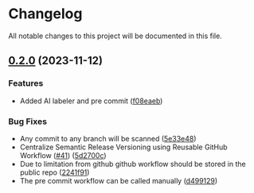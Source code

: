 # Changelog

All notable changes to this project will be documented in this file.

## [0.2.0](https://github.com/fuchicorp/terraform-helm-chart/compare/v0.1.1...v0.2.0) (2023-11-12)


### Features

* Added AI labeler and pre commit ([f08eaeb](https://github.com/fuchicorp/terraform-helm-chart/commit/f08eaebe4ff2ab056f251b32112e9650fa6c1bf4))


### Bug Fixes

* Any commit to any branch will be scanned ([5e33e48](https://github.com/fuchicorp/terraform-helm-chart/commit/5e33e48bc5cc7bfde1d28266c3028750cb562b5d))
* Centralize Semantic Release Versioning using Reusable GitHub Workflow ([#41](https://github.com/fuchicorp/terraform-helm-chart/issues/41)) ([5d2700c](https://github.com/fuchicorp/terraform-helm-chart/commit/5d2700cc556d13aef3a32531cb7d021cb734a402))
* Due to limitation from github github workflow should be stored in the public repo ([2241f91](https://github.com/fuchicorp/terraform-helm-chart/commit/2241f91b8a11a11edc4c1b056c1f90873e571be9))
* The pre commit workflow can be called manually ([d499129](https://github.com/fuchicorp/terraform-helm-chart/commit/d4991290982f7156c4cbdc3095f94b70c3ba94aa))
